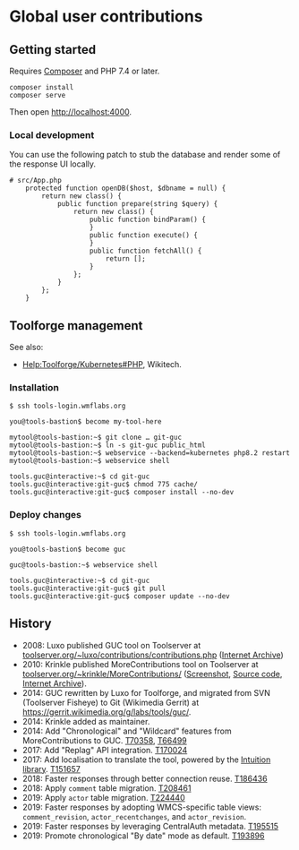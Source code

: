 # Global user contributions

## Getting started

Requires [Composer](https://getcomposer.org/) and PHP 7.4 or later.

```
composer install
composer serve
```

Then open <http://localhost:4000>.

### Local development

You can use the following patch to stub the database and render some of the response UI locally.

```
# src/App.php
    protected function openDB($host, $dbname = null) {
        return new class() {
            public function prepare(string $query) {
                return new class() {
                    public function bindParam() {
                    }
                    public function execute() {
                    }
                    public function fetchAll() {
                        return [];
                    }
                };
            }
        };
    }
```

## Toolforge management

See also:
* [Help:Toolforge/Kubernetes#PHP](https://wikitech.wikimedia.org/wiki/Help:Toolforge/Kubernetes#PHP), Wikitech.

### Installation

```
$ ssh tools-login.wmflabs.org

you@tools-bastion$ become my-tool-here

mytool@tools-bastion:~$ git clone … git-guc
mytool@tools-bastion:~$ ln -s git-guc public_html
mytool@tools-bastion:~$ webservice --backend=kubernetes php8.2 restart
mytool@tools-bastion:~$ webservice shell

tools.guc@interactive:~$ cd git-guc
tools.guc@interactive:git-guc$ chmod 775 cache/
tools.guc@interactive:git-guc$ composer install --no-dev
```

### Deploy changes

```
$ ssh tools-login.wmflabs.org

you@tools-bastion$ become guc

guc@tools-bastion:~$ webservice shell

tools.guc@interactive:~$ cd git-guc
tools.guc@interactive:git-guc$ git pull
tools.guc@interactive:git-guc$ composer update --no-dev
```

## History

* 2008: Luxo published GUC tool on Toolserver at [toolserver.org/~luxo/contributions/contributions.php](http://toolserver.org/~luxo/contributions/contributions.php) ([Internet Archive](https://web.archive.org/web/20080601140738/http://toolserver.org/~luxo/contributions/contributions.php))
* 2010: Krinkle published MoreContributions tool on Toolserver at [toolserver.org/~krinkle/MoreContributions/](https://toolserver.org/~krinkle/MoreContributions/) ([Screenshot](https://github.com/Krinkle/toolserver-misc#morecontributions), [Source code](https://github.com/Krinkle/toolserver-misc#morecontributions), [Internet Archive](https://web.archive.org/web/20110225023253/https://toolserver.org/~krinkle/MoreContributions/input.php)).
* 2014: GUC rewritten by Luxo for Toolforge, and migrated from SVN (Toolserver Fisheye) to Git (Wikimedia Gerrit) at <https://gerrit.wikimedia.org/g/labs/tools/guc/>.
* 2014: Krinkle added as maintainer.
* 2014: Add "Chronological" and "Wildcard" features from MoreContributions to GUC. [T70358](https://phabricator.wikimedia.org/T70358), [T66499](https://phabricator.wikimedia.org/T66499)
* 2017: Add "Replag" API integration. [T170024](https://phabricator.wikimedia.org/T170024)
* 2017: Add localisation to translate the tool, powered by the [Intuition library](https://gerrit.wikimedia.org/g/labs/tools/intuition). [T151657](https://phabricator.wikimedia.org/T151657)
* 2018: Faster responses through better connection reuse. [T186436](https://phabricator.wikimedia.org/T186436)
* 2018: Apply `comment` table migration. [T208461](https://phabricator.wikimedia.org/T208461)
* 2019: Apply `actor` table migration. [T224440](https://phabricator.wikimedia.org/T224440)
* 2019: Faster responses by adopting WMCS-specific table views: `comment_revision`, `actor_recentchanges`, and `actor_revision`.
* 2019: Faster responses by leveraging CentralAuth metadata. [T195515](https://phabricator.wikimedia.org/T195515)
* 2019: Promote chronological "By date" mode as default. [T193896](https://phabricator.wikimedia.org/T193896)